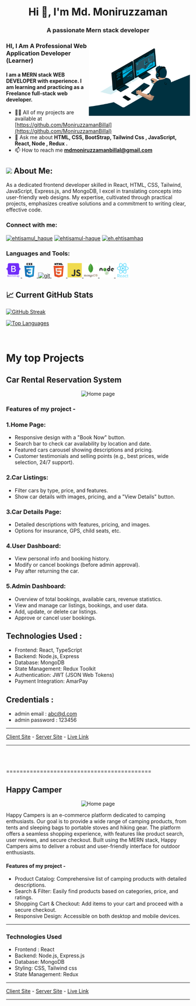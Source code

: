 

<h1 align="center">Hi 👋, I'm Md. Moniruzzaman</h1>
<h3 align="center">A passionate Mern stack developer</h3>

<img align="right" alt="coding" width="55%" src="https://github.com/MoniruzzamanBillal/MoniruzzamanBillal/blob/69536e2b511026e0d0f9a09cfc8dc685ecdbea1b/code.gif">
<h3 align="left">HI, I Am A Professional Web Application Developer (Learner)</h3>




<h4 align="left">I am a MERN stack WEB DEVELOPER with experience. I am learning and practicing as a Freelance full-stack web developer.</h4>


- 👨‍💻 All of my projects are available at [https://github.com/MoniruzzamanBillal](https://github.com/MoniruzzamanBillal)
- 💬 Ask me about **HTML, CSS, BootStrap, Tailwind Css , JavaScript, React, Node , Redux .**
- 📫 How to reach me **mdmoniruzzamanbillal@gmail.com**



## <img src="https://media.giphy.com/media/WUlplcMpOCEmTGBtBW/giphy.gif" width="40"> **About Me:**
As a dedicated frontend developer skilled in React, HTML, CSS, Tailwind, JavaScript, Express.js, and MongoDB, I excel in translating concepts into user-friendly web designs. My expertise, cultivated through practical projects, emphasizes creative solutions and a commitment to writing clear, effective code.





<h3 align="left">Connect with me:</h3>
<p align="left">
<a href="https://x.com/MdMoniruzz48991" target="blank"><img align="center" src="https://raw.githubusercontent.com/rahuldkjain/github-profile-readme-generator/master/src/images/icons/Social/twitter.svg" alt="ehtisamul_haque" height="30" width="40" /></a>
<a href="https://www.linkedin.com/in/md-moniruzzaman-759553330/" target="blank"><img align="center" src="https://raw.githubusercontent.com/rahuldkjain/github-profile-readme-generator/master/src/images/icons/Social/linked-in-alt.svg" alt="ehtisamul-haque" height="30" width="40" /></a>
<a href="https://www.facebook.com/boss.mesut/" target="blank"><img align="center" src="https://raw.githubusercontent.com/rahuldkjain/github-profile-readme-generator/master/src/images/icons/Social/facebook.svg" alt="eh.ehtisamhaq" height="30" width="40" /></a>

</p>


<h3 align="left">Languages and Tools:</h3>
<p align="left"> <a href="https://getbootstrap.com" target="_blank"> <img src="https://raw.githubusercontent.com/devicons/devicon/master/icons/bootstrap/bootstrap-plain-wordmark.svg" alt="bootstrap" width="40" height="40"/> </a> <a href="https://www.w3schools.com/css/" target="_blank"> <img src="https://raw.githubusercontent.com/devicons/devicon/master/icons/css3/css3-original-wordmark.svg" alt="css3" width="40" height="40"/> </a> <a href="https://git-scm.com/" target="_blank"> <img src="https://www.vectorlogo.zone/logos/git-scm/git-scm-icon.svg" alt="git" width="40" height="40"/> </a> <a href="https://www.w3.org/html/" target="_blank"> <img src="https://raw.githubusercontent.com/devicons/devicon/master/icons/html5/html5-original-wordmark.svg" alt="html5" width="40" height="40"/> </a> <a href="https://developer.mozilla.org/en-US/docs/Web/JavaScript" target="_blank"> <img src="https://raw.githubusercontent.com/devicons/devicon/master/icons/javascript/javascript-original.svg" alt="javascript" width="40" height="40"/> </a> <a href="https://www.mongodb.com/" target="_blank"> <img src="https://raw.githubusercontent.com/devicons/devicon/master/icons/mongodb/mongodb-original-wordmark.svg" alt="mongodb" width="40" height="40"/> </a> <a href="https://nodejs.org" target="_blank"> <img src="https://raw.githubusercontent.com/devicons/devicon/master/icons/nodejs/nodejs-original-wordmark.svg" alt="nodejs" width="40" height="40"/> </a>  <a href="https://reactjs.org/" target="_blank"> <img src="https://raw.githubusercontent.com/devicons/devicon/master/icons/react/react-original-wordmark.svg" alt="react" width="40" height="40"/> </a> </p>




## 📈 Current GitHub Stats

[![GitHub Streak](https://streak-stats.demolab.com?user=MoniruzzamanBillal&theme=highcontrast&date_format=j%20M%5B%20Y%5D)](https://git.io/streak-stats)




<a href="https://github.com/MoniruzzamanBillal" align="center"><img src="https://github-readme-stats.vercel.app/api/top-langs/?username=MoniruzzamanBillal&langs_count=10&title_color=0891b2&text_color=ffffff&icon_color=0891b2&bg_color=1c1917&hide_border=true&locale=en&custom_title=Top%20%Languages" alt="Top Languages" /></a>

<br />



# My top Projects



## Car Rental Reservation System

<p align="center">
  <img src="https://i.postimg.cc/7ZDhVj2L/home.png" alt="Home page">
</p>

### Features of my project -

### 1.Home Page:
- Responsive design with a "Book Now" button.
- Search bar to check car availability by location and date.
- Featured cars carousel showing descriptions and pricing.
- Customer testimonials and selling points (e.g., best prices, wide selection, 24/7 support).

### 2.Car Listings:
- Filter cars by type, price, and features.
- Show car details with images, pricing, and a "View Details" button.



### 3.Car Details Page:
- Detailed descriptions with features, pricing, and images.
- Options for insurance, GPS, child seats, etc.



### 4.User Dashboard:
- View personal info and booking history.
- Modify or cancel bookings (before admin approval).
- Pay after returning the car.





### 5.Admin Dashboard:
- Overview of total bookings, available cars, revenue statistics.
- View and manage car listings, bookings, and user data.
- Add, update, or delete car listings.
- Approve or cancel user bookings.




## Technologies Used : 
- Frontend: React, TypeScript
- Backend: Node.js, Express
- Database: MongoDB
- State Management: Redux Toolkit
- Authentication: JWT (JSON Web Tokens)
- Payment Integration: AmarPay



## Credentials : 
- admin email : abc@d.com
- admin password : 123456


---

[Client Site](https://github.com/MoniruzzamanBillal/RentRide/tree/master) - [Server Site](https://github.com/MoniruzzamanBillal/car_rental_reservation_system) - [Live Link](https://rent-ride-ivory.vercel.app/)

---

<br />
<br />

===========================================

## Happy Camper


<p align="center">
  <img src="https://i.postimg.cc/029FFzbv/Camper-Shop-1.png" alt="Home page">
</p>

Happy Campers is an e-commerce platform dedicated to camping enthusiasts. Our goal is to provide a wide range of camping products, from tents and sleeping bags to portable stoves and hiking gear. The platform offers a seamless shopping experience, with features like product search, user reviews, and secure checkout. Built using the MERN stack, Happy Campers aims to deliver a robust and user-friendly interface for outdoor enthusiasts.

#### Features of my project -

- Product Catalog: Comprehensive list of camping products with detailed descriptions.
- Search & Filter: Easily find products based on categories, price, and ratings.
- Shopping Cart & Checkout: Add items to your cart and proceed with a secure checkout.
- Responsive Design: Accessible on both desktop and mobile devices.


---

### Technologies Used



- Frontend : React
- Backend: Node.js, Express.js
- Database: MongoDB
- Styling: CSS, Tailwind css
- State Management: Redux

---

[Client Site](https://github.com/MoniruzzamanBillal/happy-camper-frontend) - [Server Site](https://github.com/MoniruzzamanBillal/camperShopServer) - [Live Link](https://happy-campers.vercel.app/)

---

